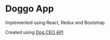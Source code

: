 # Doggo App

Implemented using React, Redux and Bootstrap

Created using [Dog CEO API ](https://dog.ceo/dog-api/)
